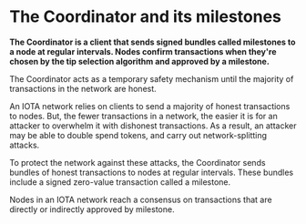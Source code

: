 # The Coordinator and its milestones

**The Coordinator is a client that sends signed bundles called milestones to a node at regular intervals. Nodes confirm transactions when they're chosen by the tip selection algorithm and approved by a milestone.**

The Coordinator acts as a temporary safety mechanism until the majority of transactions in the network are honest.

An IOTA network relies on clients to send a majority of honest transactions to nodes. But, the fewer transactions in a network, the easier it is for an attacker to overwhelm it with dishonest transactions. As a result, an attacker may be able to double spend tokens, and carry out network-splitting attacks.

To protect the network against these attacks, the Coordinator sends bundles of honest transactions to nodes at regular intervals. These bundles include a signed zero-value transaction called a milestone.

Nodes in an IOTA network reach a consensus on transactions that are directly or indirectly approved by milestone.